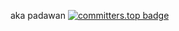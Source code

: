 aka padawan
[![committers.top badge](https://user-badge.committers.top/brazil/d3vPadawann.svg)](https://user-badge.committers.top/brazil/d3vPadawann)
